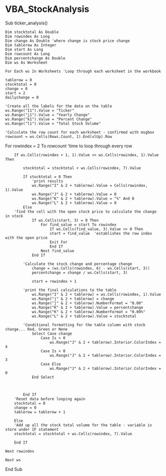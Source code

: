 # VBA_StockAnalysis

Sub ticker_analysis()

    Dim stocktotal As Double
    Dim rowindex As Long
    Dim change As Double 'where change is stock price change
    Dim tablerow As Integer
    Dim start As Long
    Dim rowcount As Long
    Dim percentchange As Double
    Dim ws As Worksheet
    
    For Each ws In Worksheets 'Loop through each worksheet in the workbook
    
    tablerow = 0
    stocktotal = 0
    change = 0
    start = 2
    dailychange = 0
    
    'Create all the labels for the data on the table
    ws.Range("I1").Value = "Ticker"
    ws.Range("j1").Value = "Yearly Change"
    ws.Range("k1").Value = "Percent Change"
    ws.Range("l1").Value = "Total Stock Volume"
    
    'Calculate the row count for each worksheet - confirmed with msgbox
    rowcount = ws.Cells(Rows.Count, 1).End(xlUp).Row


For rowindex = 2 To rowcount  'time to loop through every row
    
        If ws.Cells(rowindex + 1, 1).Value <> ws.Cells(rowindex, 1).Value Then
        
            stocktotal = stocktotal + ws.Cells(rowindex, 7).Value
            
            If stocktotal = 0 Then
                'print results
                ws.Range("I" & 2 + tablerow).Value = Cells(rowindex, 1).Value
                ws.Range("J" & 2 + tablerow).Value = 0
                ws.Range("K" & 2 + tablerow).Value = "%" And 0
                ws.Range("L" & 2 + tablerow).Value = 0
            Else
        'find the cell with the open stock price to calculate the change in stock
                If ws.Cells(start, 3) = 0 Then
                    For find_value = start To rowindex
                        If ws.Cells(find_value, 3).Value <> 0 Then
                        start = find_value  'establishes the row index with the open price
                        Exit For
                        End If
                    Next find_value
                End If
            
            'Calculate the stock change and percentage change
                change = (ws.Cells(rowindex, 6) - ws.Cells(start, 3))
                percentchange = change / ws.Cells(start, 3)
                
                start = rowindex + 1
                
            'print the final calculations to the table
                ws.Range("I" & 2 + tablerow) = ws.Cells(rowindex, 1).Value
                ws.Range("j" & 2 + tablerow) = change
                ws.Range("j" & 2 + tablerow).NumberFormat = "0.00"
                ws.Range("K" & 2 + tablerow).Value = percentchange
                ws.Range("K" & 2 + tablerow).NumberFormat = "0.00%"
                ws.Range("L" & 2 + tablerow).Value = stocktotal
                
            'Conditional formatting for the table column with stock change... Red, Green or None
                Select Case change
                    Case Is > 0
                        ws.Range("J" & 2 + tablerow).Interior.ColorIndex = 4
                    Case Is < 0
                        ws.Range("J" & 2 + tablerow).Interior.ColorIndex = 3
                    Case Else
                        ws.Range("J" & 2 + tablerow).Interior.ColorIndex = 0
                End Select
                
                
            
            End If
        'Reset data before looping again
        stocktotal = 0
        change = 0
        tablerow = tablerow + 1
        
        Else
        'Add up all the stock total volume for the table - variable is store under IF statement
        stocktotal = stocktotal + ws.Cells(rowindex, 7).Value
        
        End If
    
    Next rowindex
    
    Next ws
    

End Sub
